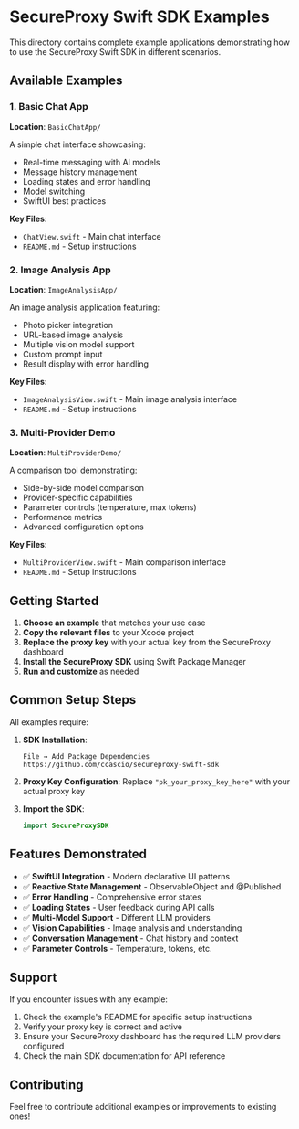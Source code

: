 # SecureProxy Swift SDK Examples

This directory contains complete example applications demonstrating how to use the SecureProxy Swift SDK in different scenarios.

## Available Examples

### 1. Basic Chat App
**Location**: `BasicChatApp/`

A simple chat interface showcasing:
- Real-time messaging with AI models
- Message history management
- Loading states and error handling
- Model switching
- SwiftUI best practices

**Key Files**:
- `ChatView.swift` - Main chat interface
- `README.md` - Setup instructions

### 2. Image Analysis App
**Location**: `ImageAnalysisApp/`

An image analysis application featuring:
- Photo picker integration
- URL-based image analysis
- Multiple vision model support
- Custom prompt input
- Result display with error handling

**Key Files**:
- `ImageAnalysisView.swift` - Main image analysis interface
- `README.md` - Setup instructions

### 3. Multi-Provider Demo
**Location**: `MultiProviderDemo/`

A comparison tool demonstrating:
- Side-by-side model comparison
- Provider-specific capabilities
- Parameter controls (temperature, max tokens)
- Performance metrics
- Advanced configuration options

**Key Files**:
- `MultiProviderView.swift` - Main comparison interface
- `README.md` - Setup instructions

## Getting Started

1. **Choose an example** that matches your use case
2. **Copy the relevant files** to your Xcode project
3. **Replace the proxy key** with your actual key from the SecureProxy dashboard
4. **Install the SecureProxy SDK** using Swift Package Manager
5. **Run and customize** as needed

## Common Setup Steps

All examples require:

1. **SDK Installation**:
   ```
   File → Add Package Dependencies
   https://github.com/ccascio/secureproxy-swift-sdk
   ```

2. **Proxy Key Configuration**:
   Replace `"pk_your_proxy_key_here"` with your actual proxy key

3. **Import the SDK**:
   ```swift
   import SecureProxySDK
   ```

## Features Demonstrated

- ✅ **SwiftUI Integration** - Modern declarative UI patterns
- ✅ **Reactive State Management** - ObservableObject and @Published
- ✅ **Error Handling** - Comprehensive error states
- ✅ **Loading States** - User feedback during API calls
- ✅ **Multi-Model Support** - Different LLM providers
- ✅ **Vision Capabilities** - Image analysis and understanding
- ✅ **Conversation Management** - Chat history and context
- ✅ **Parameter Controls** - Temperature, tokens, etc.

## Support

If you encounter issues with any example:
1. Check the example's README for specific setup instructions
2. Verify your proxy key is correct and active
3. Ensure your SecureProxy dashboard has the required LLM providers configured
4. Check the main SDK documentation for API reference

## Contributing

Feel free to contribute additional examples or improvements to existing ones!